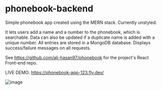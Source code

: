 # phonebook-backend
Simple phonebook app created using the MERN stack. Currently unstyled.

It lets users add a name and a number to the phonebook, which is searchable. Data can also be updated if a duplicate name is added with a unique number. All entries are stored in a MongoDB database. Displays success/failure messages on all requests.

See https://github.com/ali-hasan97/phonebook for the project's React Front-end repo.

LIVE DEMO: https://phonebook-app-123.fly.dev/

![image](https://user-images.githubusercontent.com/77036553/192749412-1ecfe41b-028e-496e-8e97-09c0f6c9784f.png)
